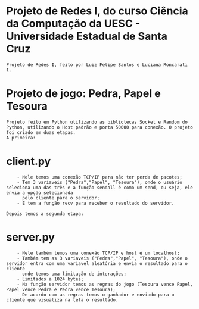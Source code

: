 # Projeto de Redes I, do curso Ciência da Computação da UESC - Universidade Estadual de Santa Cruz
    
    Projeto de Redes I, feito por Luiz Felipe Santos e Luciana Roncarati I.
    
# Projeto de jogo: Pedra, Papel e Tesoura

    Projeto feito em Python utilizando as bibliotecas Socket e Random do Python, utilizando o Host padrão e porta 50000 para conexão. O projeto foi criado em duas etapas. 
    A primeira:
    
# client.py
       
        - Nele temos uma conexão TCP/IP para não ter perda de pacotes;
        - Tem 3 variaveis ("Pedra","Papel", "Tesoura"), onde o usuário seleciona uma das três e a função sendall é como um send, ou seja, ele envia a opção selecionada
          pelo cliente para o servidor;
        - E tem a função recv para receber o resultado do servidor.

    Depois temos a segunda etapa:
    
# server.py
        
        - Nele também temos uma conexão TCP/IP e host é um localhost;
        - Também tem as 3 variaveis ("Pedra","Papel", "Tesoura"), onde o servidor entra com uma variavel aleatória e envia o resultado para o cliente 
          onde temos uma limitação de interações;
        - Limitados a 1024 bytes;
        - Na função servidor temos as regras do jogo (Tesoura vence Papel, Papel vence Pedra e Pedra vence Tesoura);
        - De acordo com as regras temos o ganhador e enviado para o cliente que visualiza na tela o resultado.

        
